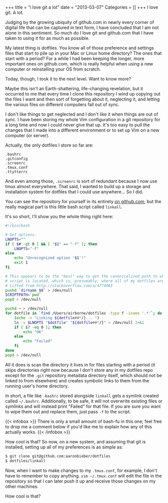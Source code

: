 +++
title = "i love git a lot"
date = "2013-03-07"
Categories = []
+++
I love git. A lot.

Judging by the growing ubiquity of github.com in nearly every corner of 
digital life that can be captured in text form, I have concluded that I am not 
alone in this sentiment. So much do I love git and github.com that I have 
taken to using it for as much as possible.

My latest thing is dotfiles. You know all of those preference and settings 
files that start to pile up in your Mac or Linux home directory? The ones that 
start with a period? For a while I had been keeping the longer, more important 
ones on github.com, which is really helpful when using a new computer or 
reinstalling your OS from scratch.

Today, though, I took it to the next level. Want to know more?<!--more-->

Maybe this isn't an Earth-shattering, life-changing revelation, but it 
occurred to me that every time I clone this repository I wind up copying out 
the files I want and then sort of forgetting about it, neglecting it, and 
letting the various files on different computers fall out of sync.

I don't like things to get neglected and I don't like it when things are out 
of sync. I have been storing my whole Vim configuration in a git repository 
for a long time and now I could never give that up. It's too easy to pull the 
changes that I made into a different environment or to set up Vim on a new 
computer (or server).

Actually, the only dotfiles I store so far are:

```
.bashrc
.gitconfig
.screenrc
.tmux.conf
.ttytterrc
```

And even among those, `.screenrc` is sort of redundant because I now use tmux 
almost everywhere. That said, I wanted to build up a storage and installation 
system for dotfiles that I could use anywhere... So I did.

You can see the repository for yourself in its entirety [on github.com][1], 
but the really magical part is this little bash script called `linkall`.

[1]: http://github.com/aaronbieber/dotfiles

It's so short, I'll show you the whole thing right here:

``` bash
#!/bin/bash

# Get options.
LNOPTS=""
if [ $# -gt 0 ] && [ "$1" == "-f" ]; then
	LNOPTS="-f"
else
	echo "Unrecognized option '$1'!"
	exit 1
fi

# This appears to be the "best" way to get the canonicalized path to where this 
# script is located, which is, presumably, where all of my dotfiles are.
# Lifted from http://stackoverflow.com/a/4774063
pushd `dirname $0` > /dev/null
SCRIPTPATH=`pwd`
popd > /dev/null

pushd ~ > /dev/null
for dotfile in `find /Users/airborne/dotfiles -type f -iname '.*'`; do
	(echo -n "Linking ${dotfile##*/}... ")
	ln -s $LNOPTS "$dotfile" "${dotfile##*/}" > /dev/null 2>&1
	if [ $? -eq 0 ]; then
		echo "OK"
	else
		echo "Failed"
	fi
done
popd > /dev/null
```

All it does is scan the directory it lives in for files starting with a period 
(it skips directories right now because I don't store any in my dotfiles repo 
except for the `.git` repository metadata directory itself, which should not 
be linked to from elsewhere) and creates symbolic links to them from the 
running user's home directory.

In short, a file like `.bashrc` stored alongside `linkall` gets a symlink 
created called `~/.bashrc`. Additionally, to be safe, it will not overwrite 
existing files or symlinks and will instead print "Failed" for that file. If 
you are sure you want to wipe them out and replace them, just pass `-f` to the 
script.

{{< infobox >}}
There is only a small amount of bash-fu in this one; feel free to drop me a 
comment below if you'd like me to explain how any of this actually works.
{{< /infobox >}}

How cool is that? So now, on a new system, and assuming that git is installed, 
setting up all of my preferences is as simple as:

``` bash
$ git clone git@github.com:aaronbieber/dotfiles
$ dotfiles/linkall
```

Now, when I want to make changes to my `.tmux.conf`, for example, I don't have 
to remember to copy anything. `vim ~/.tmux.conf` will edit the file in the 
repository so that I can later push it up and receive those changes on my 
other machines.

How cool is that?
